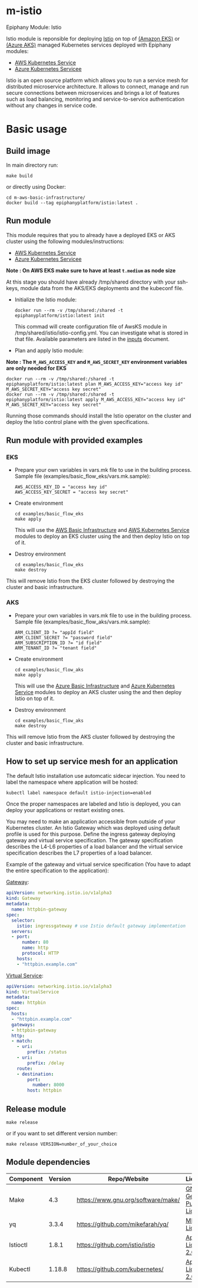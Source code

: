 # m-istio

Epiphany Module: Istio

Istio module is reponsible for deploying [Istio](https://istio.io/) on top of [(Amazon EKS)](https://aws.amazon.com/eks/) or [(Azure AKS)](https://docs.microsoft.com/en-us/azure/aks/) managed Kubernetes services deployed with Epiphany modules:

- [AWS Kubernetes Service](https://github.com/epiphany-platform/m-aws-kubernetes-service#run-module)
- [Azure Kubernetes Servicee](https://github.com/epiphany-platform/m-azure-kubernetes-service#run-module)

Istio is an open source platform which allows you to run a service mesh for distributed microservice architecture. It allows to connect, manage and run secure connections between microservices and brings a lot of features such as load balancing, monitoring and service-to-service authentication without any changes in service code.

# Basic usage

## Build image

In main directory run:

  ```shell
  make build
  ```

or directly using Docker:

  ```shell
  cd m-aws-basic-infrastructure/
  docker build --tag epiphanyplatform/istio:latest .
  ```

## Run module

This module requires that you to already have a deployed EKS or AKS cluster using the following modules/instructions:

- [AWS Kubernetes Service](https://github.com/epiphany-platform/m-aws-kubernetes-service#run-module)
- [Azure Kubernetes Servicee](https://github.com/epiphany-platform/m-azure-kubernetes-service#run-module)

**Note : On AWS EKS make sure to have at least ```t.medium``` as node size**

At this stage you should have already /tmp/shared directory with your ssh-keys, module data from the AKS/EKS deployments and the kubeconf file.

* Initialize the Istio module:

  ```shell
  docker run --rm -v /tmp/shared:/shared -t epiphanyplatform/istio:latest init
  ```

  This commad will create configuration file of AwsKS module in /tmp/shared/istio/istio-config.yml. You can investigate what is stored in that file.
  Available parameters are listed in the [inputs](docs/INPUTS.adoc) document.

* Plan and apply Istio module:

**Note : The ```M_AWS_ACCESS_KEY``` and ```M_AWS_SECRET_KEY``` environment variables are only needed for EKS**

  ```shell
  docker run --rm -v /tmp/shared:/shared -t epiphanyplatform/istio:latest plan M_AWS_ACCESS_KEY="access key id" M_AWS_SECRET_KEY="access key secret"
  docker run --rm -v /tmp/shared:/shared -t epiphanyplatform/istio:latest apply M_AWS_ACCESS_KEY="access key id" M_AWS_SECRET_KEY="access key secret"
  ```
  Running those commands should install the Istio operator on the cluster and deploy the Istio control plane with the given specifications.

## Run module with provided examples

### EKS

* Prepare your own variables in vars.mk file to use in the building process. Sample file (examples/basic_flow_eks/vars.mk.sample):

  ```shell
  AWS_ACCESS_KEY_ID = "access key id"
  AWS_ACCESS_KEY_SECRET = "access key secret"
  ```

* Create environment

  ```shell
  cd examples/basic_flow_eks
  make apply
  ```

  This will use the [AWS Basic Infrastructure](https://github.com/epiphany-platform/m-aws-basic-infrastructure) and [AWS Kubernetes Service](https://github.com/epiphany-platform/m-aws-kubernetes-service) modules to deploy an EKS cluster using the and then deploy Istio on top of it.

* Destroy environment

  ```shell
  cd examples/basic_flow_eks
  make destroy
  ```

This will remove Istio from the EKS cluster followed by destroying the cluster and basic infrastructure.

### AKS

* Prepare your own variables in vars.mk file to use in the building process. Sample file (examples/basic_flow_aks/vars.mk.sample):

  ```shell
  ARM_CLIENT_ID ?= "appId field"
  ARM_CLIENT_SECRET ?= "password field"
  ARM_SUBSCRIPTION_ID ?= "id field"
  ARM_TENANT_ID ?= "tenant field"
  ```

* Create environment

  ```shell
  cd examples/basic_flow_aks
  make apply
  ```

  This will use the [Azure Basic Infrastructure](https://github.com/epiphany-platform/m-azure-basic-infrastructure) and [Azure Kubernetes Service](https://github.com/epiphany-platform/m-azure-kubernetes-service) modules to deploy an AKS cluster using the and then deploy Istio on top of it.

* Destroy environment

  ```shell
  cd examples/basic_flow_aks
  make destroy
  ```

This will remove Istio from the AKS cluster followed by destroying the cluster and basic infrastructure.

## How to set up service mesh for an application

The default Istio installation use automcatic sidecar injection. You need to label the namespace where application will be hosted:

```bash
kubectl label namespace default istio-injection=enabled
```

Once the proper namespaces are labeled and Istio is deployed, you can deploy your applications or restart existing ones.

You may need to make an application accessible from outside of your Kubernetes cluster. An Istio Gateway which was deployed using default profile is used for this purpose. Define the ingress gateway deploying gateway and virtual service specification. The gateway specification describes the L4-L6 properties of a load balancer and the virtual service specification describes the L7 properties of a load balancer.

Example of the gateway and virtual service specification (You have to adapt the entire specification to the application):

[Gateway](https://istio.io/latest/docs/reference/config/networking/gateway/):

```yaml
apiVersion: networking.istio.io/v1alpha3
kind: Gateway
metadata:
  name: httpbin-gateway
spec:
  selector:
    istio: ingressgateway # use Istio default gateway implementation
  servers:
  - port:
      number: 80
      name: http
      protocol: HTTP
    hosts:
    - "httpbin.example.com"
```

[Virtual Service](https://istio.io/latest/docs/reference/config/networking/virtual-service/):

```yaml
apiVersion: networking.istio.io/v1alpha3
kind: VirtualService
metadata:
  name: httpbin
spec:
  hosts:
  - "httpbin.example.com"
  gateways:
  - httpbin-gateway
  http:
  - match:
    - uri:
        prefix: /status
    - uri:
        prefix: /delay
    route:
    - destination:
        port:
          number: 8000
        host: httpbin
```

## Release module

  ```shell
  make release
  ```

or if you want to set different version number:

  ```shell
  make release VERSION=number_of_your_choice
  ```

## Module dependencies

| Component                       | Version | Repo/Website                                                                                                | License                                                           |
| ------------------------------- | ------- | ----------------------------------------------------------------------------------------------------------- | ----------------------------------------------------------------- |
| Make                            | 4.3     | https://www.gnu.org/software/make/                                                                          | [GNU General Public License](https://www.gnu.org/licenses/gpl-3.0.html) |
| yq                              | 3.3.4   | https://github.com/mikefarah/yq/                                                                            | [MIT License](https://github.com/mikefarah/yq/blob/master/LICENSE) |
| Istioctl                        | 1.8.1   | https://github.com/istio/istio                                                                              | [Apache License 2.0](https://github.com/istio/istio/blob/master/LICENSE) |
| Kubectl                         | 1.18.8  | https://github.com/kubernetes/                                                                              | [Apache License 2.0](https://github.com/kubernetes/kubectl/blob/master/LICENSE) |
